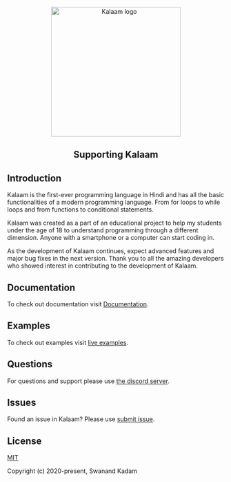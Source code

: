 <p align="center"><a href="kalaam.io" target="_blank" rel="noopener noreferrer"><img width="300" src="https://i.ibb.co/Dg3jzC5/Logo.png" alt="Kalaam logo"></a></p>


<h2 align="center">Supporting Kalaam</h2>


## Introduction

Kalaam is the first-ever programming language in Hindi and has all the basic functionalities of a modern programming language. From for loops to while loops and from functions to conditional statements.

Kalaam was created as a part of an educational project to help my students under the age of 18 to understand programming through a different dimension. Anyone with a smartphone or a computer can start coding in.

As the development of Kalaam continues, expect advanced features and major bug fixes in the next version. Thank you to all the amazing developers who showed interest in contributing to the development of Kalaam. 


## Documentation

To check out documentation visit [Documentation](https://www.kalaam.io/documentation).


## Examples

To check out examples visit [live examples](https://www.kalaam.io/examples).

## Questions

For questions and support please use [the discord server](https://discord.com/invite/EMyA8TA). 

## Issues

Found an issue in Kalaam? Please use [submit issue](https://github.com/Kalaam-Programming-Language/Kalaam/issues).

## License

[MIT](http://opensource.org/licenses/MIT)

Copyright (c) 2020-present, Swanand Kadam
